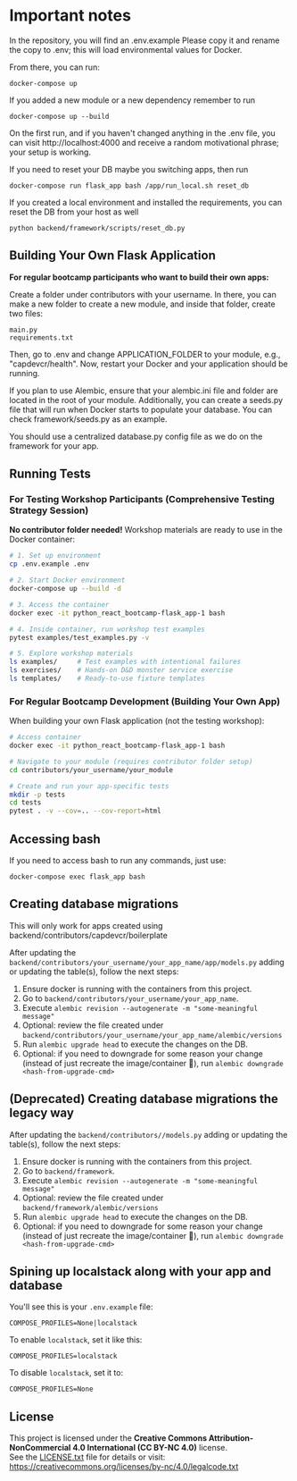 # Important notes

In the repository, you will find an .env.example Please copy it and rename the copy to .env; this will load environmental values for Docker.

From there, you can run:

```
docker-compose up
```

If you added a new module or a new dependency remember to run

```
docker-compose up --build
```

On the first run, and if you haven't changed anything in the .env file, you can visit http://localhost:4000 and receive a random motivational phrase; your setup is working.

If you need to reset your DB maybe you switching apps, then run

```
docker-compose run flask_app bash /app/run_local.sh reset_db
```

If you created a local environment and installed the requirements, you can reset the DB from your host as well

```
python backend/framework/scripts/reset_db.py
```

## Building Your Own Flask Application

**For regular bootcamp participants who want to build their own apps:**

Create a folder under contributors with your username. In there, you can make a new folder to create a new module, and inside that folder, create two files:

```
main.py
requirements.txt
```

Then, go to .env and change APPLICATION_FOLDER to your module, e.g., "capdevcr/health". Now, restart your Docker and your application should be running.

If you plan to use Alembic, ensure that your alembic.ini file and folder are located in the root of your module. Additionally, you can create a seeds.py file that will run when Docker starts to populate your database. You can check framework/seeds.py as an example.

You should use a centralized database.py config file as we do on the framework for your app.

## Running Tests

### For Testing Workshop Participants (Comprehensive Testing Strategy Session)

**No contributor folder needed!** Workshop materials are ready to use in the Docker container:

```bash
# 1. Set up environment
cp .env.example .env

# 2. Start Docker environment
docker-compose up --build -d

# 3. Access the container
docker exec -it python_react_bootcamp-flask_app-1 bash

# 4. Inside container, run workshop test examples
pytest examples/test_examples.py -v

# 5. Explore workshop materials
ls examples/     # Test examples with intentional failures
ls exercises/    # Hands-on D&D monster service exercise
ls templates/    # Ready-to-use fixture templates
```

### For Regular Bootcamp Development (Building Your Own App)

When building your own Flask application (not the testing workshop):

```bash
# Access container
docker exec -it python_react_bootcamp-flask_app-1 bash

# Navigate to your module (requires contributor folder setup)
cd contributors/your_username/your_module

# Create and run your app-specific tests
mkdir -p tests
cd tests
pytest . -v --cov=.. --cov-report=html
```

## Accessing bash

If you need to access bash to run any commands, just use:

```
docker-compose exec flask_app bash
```

## Creating database migrations

This will only work for apps created using backend/contributors/capdevcr/boilerplate

After updating the `backend/contributors/your_username/your_app_name/app/models.py` adding or updating the table(s), follow the next steps:

1. Ensure docker is running with the containers from this project.
2. Go to `backend/contributors/your_username/your_app_name`.
3. Execute `alembic revision --autogenerate -m "some-meaningful message"`
4. Optional: review the file created under `backend/contributors/your_username/your_app_name/alembic/versions`
5. Run `alembic upgrade head` to execute the changes on the DB.
6. Optional: if you need to downgrade for some reason your change (instead of just recreate the image/container 🤯), run `alembic downgrade <hash-from-upgrade-cmd>`

## (Deprecated) Creating database migrations the legacy way

After updating the `backend/contributors//models.py` adding or updating the table(s), follow the next steps:

1. Ensure docker is running with the containers from this project.
2. Go to `backend/framework`.
3. Execute `alembic revision --autogenerate -m "some-meaningful message"`
4. Optional: review the file created under `backend/framework/alembic/versions`
5. Run `alembic upgrade head` to execute the changes on the DB.
6. Optional: if you need to downgrade for some reason your change (instead of just recreate the image/container 🤯), run `alembic downgrade <hash-from-upgrade-cmd>`

## Spining up localstack along with your app and database
You'll see this is your `.env.example` file:
```
COMPOSE_PROFILES=None|localstack
```
To enable `localstack`, set it like this:
```
COMPOSE_PROFILES=localstack
```
To disable `localstack`, set it to:
```
COMPOSE_PROFILES=None
```

## License

This project is licensed under the **Creative Commons Attribution-NonCommercial 4.0 International (CC BY-NC 4.0)** license.  
See the [LICENSE.txt](./LICENSE.txt) file for details or visit:  
https://creativecommons.org/licenses/by-nc/4.0/legalcode.txt
